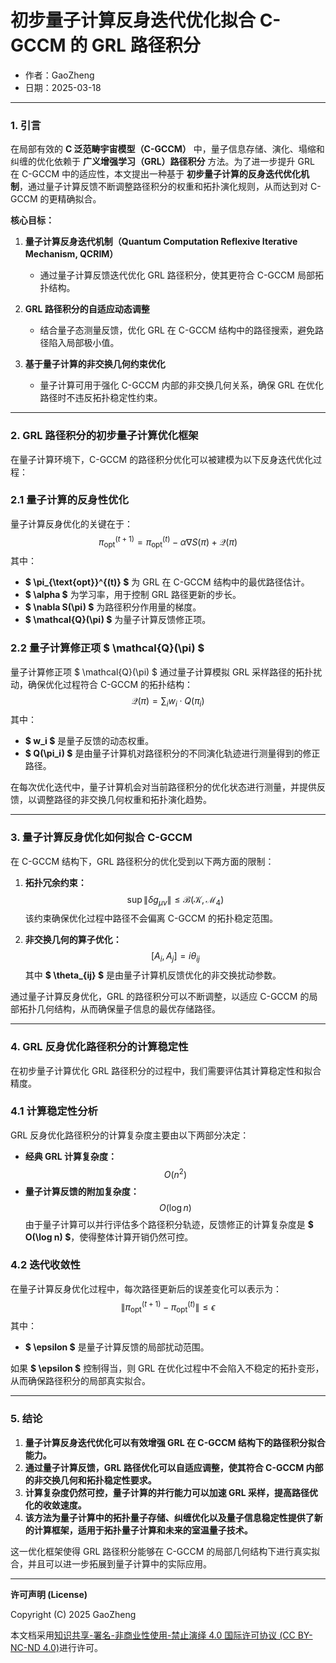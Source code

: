 # **初步量子计算反身迭代优化拟合 C-GCCM 的 GRL 路径积分**

- 作者：GaoZheng
- 日期：2025-03-18

---

### **1. 引言**
在局部有效的 **C 泛范畴宇宙模型（C-GCCM）** 中，量子信息存储、演化、塌缩和纠缠的优化依赖于 **广义增强学习（GRL）路径积分** 方法。为了进一步提升 GRL 在 C-GCCM 中的适应性，本文提出一种基于 **初步量子计算的反身迭代优化机制**，通过量子计算反馈不断调整路径积分的权重和拓扑演化规则，从而达到对 C-GCCM 的更精确拟合。

**核心目标：**
1. **量子计算反身迭代机制（Quantum Computation Reflexive Iterative Mechanism, QCRIM）**  
   - 通过量子计算反馈迭代优化 GRL 路径积分，使其更符合 C-GCCM 局部拓扑结构。
   
2. **GRL 路径积分的自适应动态调整**  
   - 结合量子态测量反馈，优化 GRL 在 C-GCCM 结构中的路径搜索，避免路径陷入局部极小值。

3. **基于量子计算的非交换几何约束优化**  
   - 量子计算可用于强化 C-GCCM 内部的非交换几何关系，确保 GRL 在优化路径时不违反拓扑稳定性约束。

---

### **2. GRL 路径积分的初步量子计算优化框架**
在量子计算环境下，C-GCCM 的路径积分优化可以被建模为以下反身迭代优化过程：

### **2.1 量子计算的反身性优化**
量子计算反身优化的关键在于：
$$
\pi_{\text{opt}}^{(t+1)} = \pi_{\text{opt}}^{(t)} - \alpha \nabla S(\pi) + \mathcal{Q}(\pi)
$$
其中：
- **$ \pi_{\text{opt}}^{(t)} $** 为 GRL 在 C-GCCM 结构中的最优路径估计。
- **$ \alpha $** 为学习率，用于控制 GRL 路径更新的步长。
- **$ \nabla S(\pi) $** 为路径积分作用量的梯度。
- **$ \mathcal{Q}(\pi) $** 为量子计算反馈修正项。

### **2.2 量子计算修正项 $ \mathcal{Q}(\pi) $**
量子计算修正项 $ \mathcal{Q}(\pi) $ 通过量子计算模拟 GRL 采样路径的拓扑扰动，确保优化过程符合 C-GCCM 的拓扑结构：
$$
\mathcal{Q}(\pi) = \sum_{i} w_i \cdot Q(\pi_i)
$$
其中：
- **$ w_i $** 是量子反馈的动态权重。
- **$ Q(\pi_i) $** 是由量子计算机对路径积分的不同演化轨迹进行测量得到的修正路径。

在每次优化迭代中，量子计算机会对当前路径积分的优化状态进行测量，并提供反馈，以调整路径的非交换几何权重和拓扑演化趋势。

---

### **3. 量子计算反身优化如何拟合 C-GCCM**
在 C-GCCM 结构下，GRL 路径积分的优化受到以下两方面的限制：
1. **拓扑冗余约束：**
   $$
   \sup \|\delta g_{\mu\nu}\| \leq \mathcal{B}(\mathcal{K}, \mathcal{M}_4)
   $$
   该约束确保优化过程中路径不会偏离 C-GCCM 的拓扑稳定范围。

2. **非交换几何的算子优化：**
   $$
   [A_i, A_j] = i\theta_{ij}
   $$
   其中 **$ \theta_{ij} $** 是由量子计算机反馈优化的非交换扰动参数。

通过量子计算反身优化，GRL 的路径积分可以不断调整，以适应 C-GCCM 的局部拓扑几何结构，从而确保量子信息的最优存储路径。

---

### **4. GRL 反身优化路径积分的计算稳定性**
在初步量子计算优化 GRL 路径积分的过程中，我们需要评估其计算稳定性和拟合精度。

### **4.1 计算稳定性分析**
GRL 反身优化路径积分的计算复杂度主要由以下两部分决定：
- **经典 GRL 计算复杂度：**  
  $$
  O(n^2)
  $$
- **量子计算反馈的附加复杂度：**  
  $$
  O(\log n)
  $$
  由于量子计算可以并行评估多个路径积分轨迹，反馈修正的计算复杂度是 **$ O(\log n) $**，使得整体计算开销仍然可控。

### **4.2 迭代收敛性**
在量子计算反身优化过程中，每次路径更新后的误差变化可以表示为：
$$
\|\pi_{\text{opt}}^{(t+1)} - \pi_{\text{opt}}^{(t)}\| \leq \epsilon
$$
其中：
- **$ \epsilon $** 是量子计算反馈的局部扰动范围。

如果 **$ \epsilon $** 控制得当，则 GRL 在优化过程中不会陷入不稳定的拓扑变形，从而确保路径积分的局部真实拟合。

---

### **5. 结论**
1. **量子计算反身迭代优化可以有效增强 GRL 在 C-GCCM 结构下的路径积分拟合能力。**
2. **通过量子计算反馈，GRL 路径优化可以自适应调整，使其符合 C-GCCM 内部的非交换几何和拓扑稳定性要求。**
3. **计算复杂度仍然可控，量子计算的并行能力可以加速 GRL 采样，提高路径优化的收敛速度。**
4. **该方法为量子计算中的拓扑量子存储、纠缠优化以及量子信息稳定性提供了新的计算框架，适用于拓扑量子计算和未来的室温量子技术。**

这一优化框架使得 GRL 路径积分能够在 C-GCCM 的局部几何结构下进行真实拟合，并且可以进一步拓展到量子计算中的实际应用。

---

**许可声明 (License)**

Copyright (C) 2025 GaoZheng 

本文档采用[知识共享-署名-非商业性使用-禁止演绎 4.0 国际许可协议 (CC BY-NC-ND 4.0)](https://creativecommons.org/licenses/by-nc-nd/4.0/deed.zh-Hans)进行许可。
